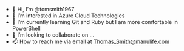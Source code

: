 - 👋 Hi, I’m @tomsmith1967
- 👀 I’m interested in Azure Cloud Technologies
- 🌱 I’m currently learning Git and Ruby but I am more comfortable in PowerShell
- 💞️ I’m looking to collaborate on ... 
- 📫 How to reach me via email at Thomas_Smith@manulife.com

<!---
tomsmith1967/tomsmith1967 is a ✨ special ✨ repository because its `README.md` (this file) appears on your GitHub profile.
You can click the Preview link to take a look at your changes.
--->
